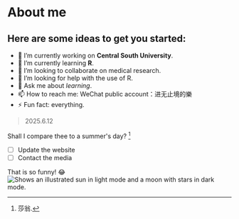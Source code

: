 # About me


## Here are some ideas to get you started:

- 🔭 I’m currently working on **Central South University**.
- 🌱 I’m currently learning **R**.
- 👯 I’m looking to collaborate on medical research.
- 🤔 I’m looking for help with the use of R.
- 💬 Ask me about *learning*.
- 📫 How to reach me: WeChat public account：进无止境的樂
- ⚡ Fun fact: everything.

> 2025.6.12

Shall I compare thee to a summer's day? [^1]

[^1]:莎翁.

- [ ] Update the website
- [ ] Contact the media

That is so funny! :joy:
<picture>
  <source media="(prefers-color-scheme: dark)" srcset="https://user-images.githubusercontent.com/25423296/163456776-7f95b81a-f1ed-45f7-b7ab-8fa810d529fa.png">
  <source media="(prefers-color-scheme: light)" srcset="https://user-images.githubusercontent.com/25423296/163456779-a8556205-d0a5-45e2-ac17-42d089e3c3f8.png">
  <img alt="Shows an illustrated sun in light mode and a moon with stars in dark mode." src="https://user-images.githubusercontent.com/25423296/163456779-a8556205-d0a5-45e2-ac17-42d089e3c3f8.png">
</picture>
